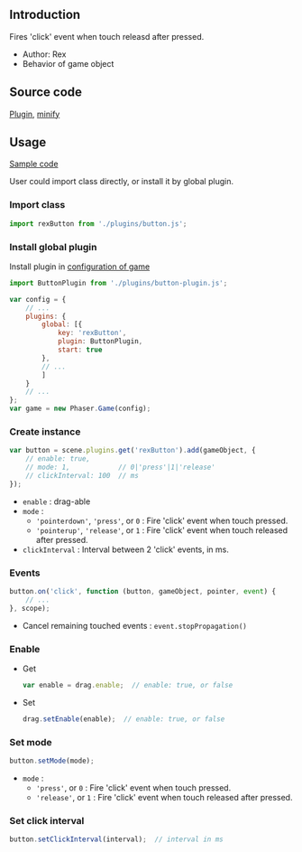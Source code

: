 ## Introduction

Fires 'click' event when touch releasd after pressed.

- Author: Rex
- Behavior of game object

## Source code

[Plugin](https://github.com/rexrainbow/phaser3-rex-notes/blob/master/plugins/button-plugin.js), [minify](https://github.com/rexrainbow/phaser3-rex-notes/blob/master/dist/rexbuttonplugin.min.js)

## Usage

[Sample code](https://github.com/rexrainbow/phaser3-rex-notes/tree/master/examples/button)

User could import class directly, or install it by global plugin.

### Import class

```javascript
import rexButton from './plugins/button.js';
```

### Install global plugin

Install plugin in [configuration of game](game.md#configuration)

```javascript
import ButtonPlugin from './plugins/button-plugin.js';

var config = {
    // ...
    plugins: {
        global: [{
            key: 'rexButton',
            plugin: ButtonPlugin,
            start: true
        },
        // ...
        ]
    }
    // ...
};
var game = new Phaser.Game(config);
```

### Create instance

```javascript
var button = scene.plugins.get('rexButton').add(gameObject, {
    // enable: true,
    // mode: 1,            // 0|'press'|1|'release'
    // clickInterval: 100  // ms
});
```

- `enable` : drag-able
- `mode` :
    - `'pointerdown'`, `'press'`, or `0` : Fire 'click' event when touch pressed.
    - `'pointerup'`, `'release'`, or `1` : Fire 'click' event when touch released after pressed.
- `clickInterval` : Interval between 2 'click' events, in ms.

### Events

```javascript
button.on('click', function (button, gameObject, pointer, event) {
    // ...
}, scope);
```

- Cancel remaining touched events : `event.stopPropagation()`

### Enable

- Get
    ```javascript
    var enable = drag.enable;  // enable: true, or false
    ```
- Set
    ```javascript
    drag.setEnable(enable);  // enable: true, or false
    ```

### Set mode

```javascript
button.setMode(mode);
```

- `mode` :
    - `'press'`, or `0` : Fire 'click' event when touch pressed.
    - `'release'`, or `1` : Fire 'click' event when touch released after pressed.

### Set click interval

```javascript
button.setClickInterval(interval);  // interval in ms
```
